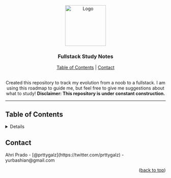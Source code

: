 <div align="center">
  <a href="https://github.com/babushkabarbie/fullstack-roadmap">
    <img src="https://github.com/babushkabarbie/fullstack-roadmap/assets/131741586/bca5d234-3d9b-422e-97f5-6c8a2dbbb370" alt="Logo" width="128" height="128">
  </a>
  <h3 align="center">Fullstack Study Notes</h3>
<a href="#table-of-contents">Table of Contents</a> | <a href="#contact">Contact</a>
  </div>
  <br>
  <p align="center">
    Created this repository to track my evolution from a noob to a fullstack. I am using this roadmap to guide me, but feel free to give me suggestions about what to study! <b>Disclaimer: This repository is under constant construction.</b>
    <br />
  </p>
</div>
<hr>

  <h2>Table of Contents</h2>
  <details>
  <ul>
    <li>
      <a href="#">What is web development?</a>
      <ul>
        <li><a href="#">How websites work?</a></li>
        <li><a href="#">Front-end x Back-end x Fullstack</a></li>
        <li><a href="#">Code Editor</a></li>
      </ul>
    </li>
    <li>
      <a href="#">Basic Front-end</a>
      <ul>
        <li><a href="#">HTML</a></li>
        <li><a href="#">CSS</a></li>
        <li><a href="#">Javascript</a></li>
      </ul>
    </li>
      <li>
      <a href="#">Tools</a>
      <ul>
        <li><a href="#">Package Managers</a></li>
        <li><a href="#">Build Tools</a></li>
        <li><a href="#">Version Control</a></li>
      </ul>
    </li>
      <li>
      <a href="#">Additional Front-end</a>
      <ul>
        <li><a href="#">SASS</a></li>
        <li><a href="#">Responsive Design</a></li>
        <li><a href="#">Javascript framework</a></li>
      </ul>
    </li>
        <li>
      <a href="#">Basic Back-end</a>
      <ul>
        <li><a href="#">Servers</a></li>
        <li><a href="#">Programming Languag</a></li>
        <li><a href="#">Database</a></li>
      </ul>
    </li>
    <li><a href="#contact">Contact</a></li>
  </ul>
  </details>
  <h2>Contact</h2>
Ahri Prado - [@prttygalz](https://twitter.com/prttygalz) - yurbashian@gmail.com
<p align="right">(<a href="https://github.com/babushkabarbie/fullstack-roadmap/edit/main/README.md#fullstack-study-notes">back to top</a>)</p>
